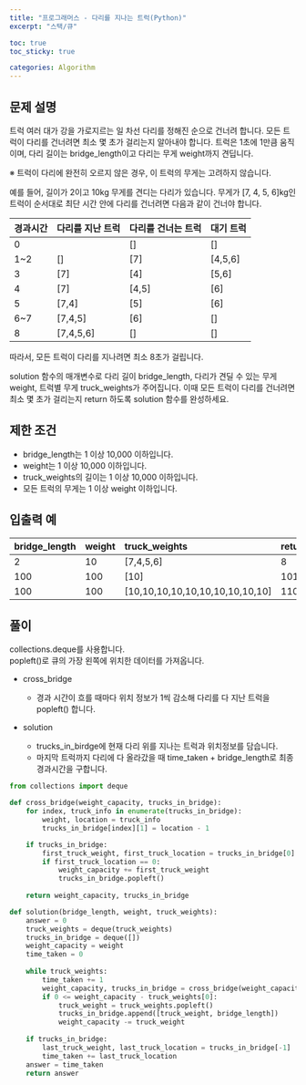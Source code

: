```yaml
---
title: "프로그래머스 - 다리를 지나는 트럭(Python)"
excerpt: "스택/큐"

toc: true
toc_sticky: true

categories: Algorithm
---
```

## 문제 설명
트럭 여러 대가 강을 가로지르는 일 차선 다리를 정해진 순으로 건너려 합니다. 모든 트럭이 다리를 건너려면 최소 몇 초가 걸리는지 알아내야 합니다. 트럭은 1초에 1만큼 움직이며, 다리 길이는 bridge_length이고 다리는 무게 weight까지 견딥니다.  
  
  
※ 트럭이 다리에 완전히 오르지 않은 경우, 이 트럭의 무게는 고려하지 않습니다.  
  

예를 들어, 길이가 2이고 10kg 무게를 견디는 다리가 있습니다. 무게가 [7, 4, 5, 6]kg인 트럭이 순서대로 최단 시간 안에 다리를 건너려면 다음과 같이 건너야 합니다.  
  


   
|경과시간|다리를 지난 트럭|다리를 건너는 트럭|대기 트럭|
|:------------|:------------|:------------|:------------|
|0||[]|[]|[7,4,5,6]|
|1~2|[]|[7]|[4,5,6]|
|3|[7]|[4]|[5,6]|
|4|[7]|[4,5]|[6]|
|5|[7,4]|[5]|[6]|
|6~7|[7,4,5]|[6]|[]|
|8|[7,4,5,6]|[]|[]|
  
따라서, 모든 트럭이 다리를 지나려면 최소 8초가 걸립니다.  
  
  
solution 함수의 매개변수로 다리 길이 bridge_length, 다리가 견딜 수 있는 무게 weight, 트럭별 무게 truck_weights가 주어집니다. 이때 모든 트럭이 다리를 건너려면 최소 몇 초가 걸리는지 return 하도록 solution 함수를 완성하세요.  
  

  

## 제한 조건
* bridge_length는 1 이상 10,000 이하입니다.
* weight는 1 이상 10,000 이하입니다.
* truck_weights의 길이는 1 이상 10,000 이하입니다.
* 모든 트럭의 무게는 1 이상 weight 이하입니다.
  


  


  
## 입출력 예  

|bridge_length|weight|truck_weights|return|
|:------------|:-----|:------------|:-----|
|2|10|[7,4,5,6]|8|  
|100|100|[10]|101|
|100|100|[10,10,10,10,10,10,10,10,10,10]|110|
  



## 풀이
collections.deque를 사용합니다.  
popleft()로 큐의 가장 왼쪽에 위치한 데이터를 가져옵니다.  
  
* cross_bridge
  * 경과 시간이 흐를 때마다 위치 정보가 1씩 감소해 다리를 다 지난 트럭을 popleft() 합니다.

* solution
  * trucks_in_birdge에 현재 다리 위를 지나는 트럭과 위치정보를 담습니다.
  * 마지막 트럭까지 다리에 다 올라갔을 때 time_taken + bridge_length로 최종 경과시간을 구합니다.




``` python
from collections import deque

def cross_bridge(weight_capacity, trucks_in_bridge):
    for index, truck_info in enumerate(trucks_in_bridge):
        weight, location = truck_info
        trucks_in_bridge[index][1] = location - 1

    if trucks_in_bridge:
        first_truck_weight, first_truck_location = trucks_in_bridge[0]
        if first_truck_location == 0:
            weight_capacity += first_truck_weight
            trucks_in_bridge.popleft()
            
    return weight_capacity, trucks_in_bridge

def solution(bridge_length, weight, truck_weights):
    answer = 0
    truck_weights = deque(truck_weights)
    trucks_in_bridge = deque([])
    weight_capacity = weight
    time_taken = 0
    
    while truck_weights:
        time_taken += 1
        weight_capacity, trucks_in_bridge = cross_bridge(weight_capacity, trucks_in_bridge)
        if 0 <= weight_capacity - truck_weights[0]:
            truck_weight = truck_weights.popleft()
            trucks_in_bridge.append([truck_weight, bridge_length])
            weight_capacity -= truck_weight
            
    if trucks_in_bridge:
        last_truck_weight, last_truck_location = trucks_in_bridge[-1]
        time_taken += last_truck_location
    answer = time_taken
    return answer
```


